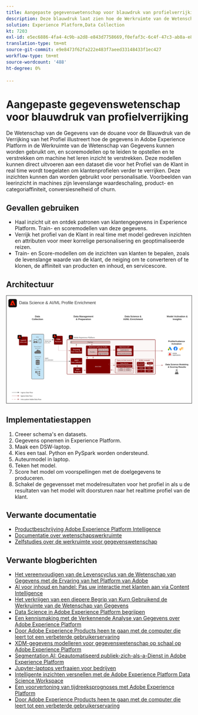 ```yaml
---
title: Aangepaste gegevenswetenschap voor blauwdruk van profielverrijking
description: Deze blauwdruk laat zien hoe de Werkruimte van de Wetenschap van Gegevens van Adobe Experience Platform gegevens binnen Experience Platform kan gebruiken om, modellen op te leiden, op te stellen en te scoren om machine het leren inzichten van de gegevens te verstrekken.
solution: Experience Platform,Data Collection
kt: 7203
exl-id: e5ec6886-4fa4-4c9b-a2d8-e843d7758669,f0efaf3c-6c4f-47c3-ab8a-e8e146dd071c
translation-type: tm+mt
source-git-commit: e9e8473f62fa222e483f7aeed33148433f1ec427
workflow-type: tm+mt
source-wordcount: '488'
ht-degree: 0%

---
```


# Aangepaste gegevenswetenschap voor blauwdruk van profielverrijking

De Wetenschap van de Gegevens van de douane voor de Blauwdruk van de Verrijking van het Profiel illustreert hoe de gegevens in Adobe Experience Platform in de Werkruimte van de Wetenschap van Gegevens kunnen worden gebruikt om, en scoremodellen op te leiden te opstellen en te verstrekken om machine het leren inzicht te verstrekken. Deze modellen kunnen direct uitvoeren aan een dataset die voor het Profiel van de Klant in real time wordt toegelaten om klantenprofielen verder te verrijken. Deze inzichten kunnen dan worden gebruikt voor personalisatie. Voorbeelden van leerinzicht in machines zijn levenslange waardeschaling, product- en categoriaffiniteit, conversiesnelheid of churn.

## Gevallen gebruiken

* Haal inzicht uit en ontdek patronen van klantengegevens in Experience Platform. Train- en scoremodellen van deze gegevens.
* Verrijk het profiel van de Klant in real time met model gedreven inzichten en attributen voor meer korrelige personalisering en geoptimaliseerde reizen.
* Train- en Score-modellen om de inzichten van klanten te bepalen, zoals de levenslange waarde van de klant, de neiging om te converteren of te klonen, de affiniteit van producten en inhoud, en servicescore.

## Architectuur

<img src="assets/datascience.svg" alt="Referentiearchitectuur voor de Custom Data Science for Profile Enrichment Blueprint" style="border:1px solid #4a4a4a" />

## Implementatiestappen

1. Creeer schema&#39;s en datasets.
1. Gegevens opnemen in Experience Platform.
1. Maak een DSW-laptop.
1. Kies een taal. Python en PySpark worden ondersteund.
1. Auteurmodel in laptop.
1. Teken het model.
1. Score het model om voorspellingen met de doelgegevens te produceren.
1. Schakel de gegevensset met modelresultaten voor het profiel in als u de resultaten van het model wilt doorsturen naar het realtime profiel van de klant.

## Verwante documentatie

* [Productbeschrijving Adobe Experience Platform Intelligence](https://helpx.adobe.com/legal/product-descriptions/adobe-experience-platform-intelligence---product-description.html)
* [Documentatie over wetenschapswerkruimte](https://experienceleague.adobe.com/docs/experience-platform/data-science-workspace/home.html?lang=en)
* [Zelfstudies over de werkruimte voor gegevenswetenschap](https://experienceleague.adobe.com/docs/platform-learn/tutorials/data-science-workspace/understanding-data-science-workspace.html)

## Verwante blogberichten

* [Het vereenvoudigen van de Levenscyclus van de Wetenschap van Gegevens met de Ervaring van het Platform van Adobe](https://medium.com/adobetech/simplifying-the-data-science-lifecycle-with-adobe-platform-experience-8ea4f056d82f)
* [AI voor inhoud en handel: Pas uw interactie met klanten aan via Content Intelligence](https://medium.com/adobetech/content-and-commerce-ai-personalizing-your-interactions-with-customers-through-content-intelligence-dc182601deab)
* [Het verkrijgen van een diepere Begrip van Kurn Gebruikend de Werkruimte van de Wetenschap van Gegevens](https://medium.com/adobetech/gaining-a-deeper-understanding-of-churn-using-data-science-workspace-18a2190e0cf3)
* [Data Science in Adobe Experience Platform begrijpen](https://medium.com/adobetech/understanding-data-science-in-adobe-experience-platform-5bce5a17b42)
* [Een kennismaking met de Verkennende Analyse van Gegevens over Adobe Experience Platform](https://medium.com/adobetech/an-introductory-look-at-exploratory-data-analysis-on-adobe-experience-platform-1bfce7501d9a)
* [Door Adobe Experience Products heen te gaan met de computer die leert tot een verbeterde gebruikerservaring](https://medium.com/adobetech/cutting-across-adobe-experience-products-with-machine-learning-to-elevated-user-experience-7c85000510d1)
* [XDM-gegevens modelleren voor gegevenswetenschap op schaal op Adobe Experience Platform](https://medium.com/adobetech/modeling-xdm-data-for-data-science-at-scale-on-adobe-experience-platform-222bb2a6dbf7)
* [Segmentation.AI: Geautomatiseerd publiek-zich-als-a-Dienst in Adobe Experience Platform](https://medium.com/adobetech/segmentation-ai-automated-audience-clustering-as-a-service-in-adobe-experience-platform-261f4099462c)
* [Jupyter-laptops verfraaien voor bedrijven](https://medium.com/adobetech/reimagining-jupyter-notebooks-for-enterprise-scale-8bc6340d504a)
* [Intelligente inzichten versnellen met de Adobe Experience Platform Data Science Workspace](https://medium.com/adobetech/accelerate-intelligent-insights-with-adobe-experience-platform-data-science-workspace-89538bacbbea)
* [Een voorvertoning van tijdreeksprognoses met Adobe Experience Platform](https://medium.com/adobetech/preview-of-time-series-forecasting-with-adobe-experience-platform-38a2fc778e89)
* [Door Adobe Experience Products heen te gaan met de computer die leert tot een verbeterde gebruikerservaring](https://medium.com/adobetech/cutting-across-adobe-experience-products-with-machine-learning-to-elevated-user-experience-7c85000510d1)
